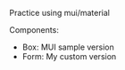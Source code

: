 Practice <Grid> using mui/material 

Components:
- Box: MUI sample version
- Form: My custom version
